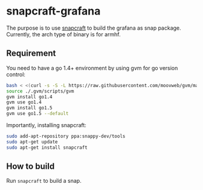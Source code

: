 # snapcraft-grafana

The purpose is to use [snapcraft](https://developer.ubuntu.com/en/snappy/build-apps/snapcraft-advanced-features/) to build the grafana as snap package.  
Currently, the arch type of binary is for armhf.

## Requirement

You need to have a go 1.4+ environment by using gvm for go version control:
```bash
bash < <(curl -s -S -L https://raw.githubusercontent.com/moovweb/gvm/master/binscripts/gvm-installer)
source ./.gvm/scripts/gvm
gvm install go1.4
gvm use go1.4
gvm install go1.5
gvm use go1.5 --default
```

Importantly, installing snapcraft:
```bash
sudo add-apt-repository ppa:snappy-dev/tools
sudo apt-get update
sudo apt-get install snapcraft
```

## How to build

Run `snapcraft` to build a snap.

